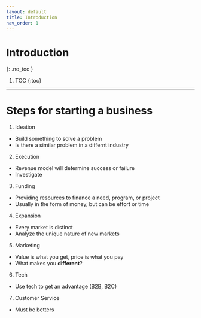 ```yaml
---
layout: default
title: Introduction
nav_order: 1
---
```


# Introduction
{: .no_toc }

1. TOC
{:toc}

---

# Steps for starting a business

1. Ideation
  - Build something to solve a problem
  - Is there a similar problem in a differnt industry
2. Execution
  - Revenue model will determine success or failure
  - Investigate
3. Funding
  - Providing resources to finance a need, program, or project
  - Usually in the form of money, but can be effort or time
4. Expansion
  - Every market is distinct
  - Analyze the unique nature of new markets
5. Marketing
  - Value is what you get, price is what you pay
  - What makes you **different**?
6. Tech
  - Use tech to get an advantage (B2B, B2C)
7. Customer Service
  - Must be betters